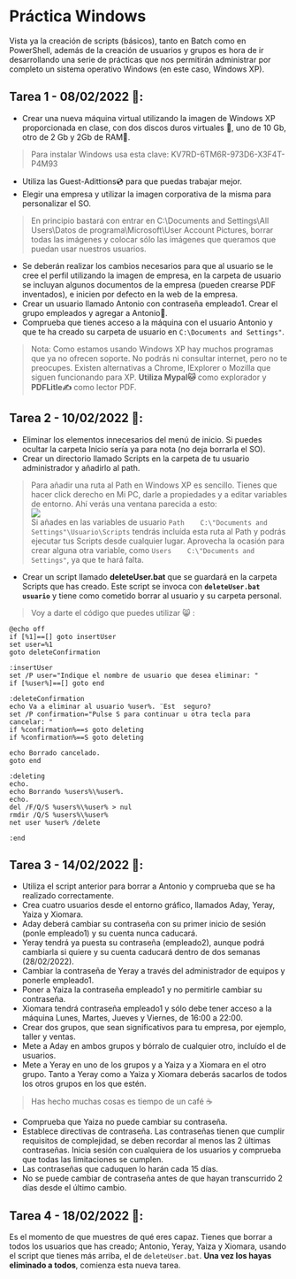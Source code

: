 # Práctica Windows

Vista ya la creación de scripts (básicos), tanto en Batch como en PowerShell, además de la creación de usuarios y grupos es hora de ir desarrollando una serie de prácticas que nos permitirán administrar por completo un sistema operativo Windows (en este caso, Windows XP).

## Tarea 1 - 08/02/2022 📆:
- Crear una nueva máquina virtual utilizando la imagen de Windows XP proporcionada en clase, con dos discos duros virtuales 💽, uno de 10 Gb, otro de 2 Gb y 2Gb de RAM🐏.
 > Para instalar Windows usa esta clave: KV7RD-6TM6R-973D6-X3F4T-P4M93
- Utiliza las Guest-Adittions💿 para que puedas trabajar mejor.
- Elegir una empresa y utilizar la imagen corporativa de la misma para personalizar el SO.
 > En principio bastará con entrar en C:\Documents and Settings\All Users\Datos de programa\Microsoft\User Account Pictures, borrar todas las imágenes y colocar sólo las imágenes que queramos que puedan usar nuestros usuarios.
- Se deberán realizar los cambios necesarios para que al usuario se le cree el perfil utilizando la imagen de empresa, en la carpeta de usuario se incluyan algunos documentos de la empresa (pueden crearse PDF inventados), e inicien por defecto en la web de la empresa.
- Crear un usuario llamado Antonio con contraseña empleado1. Crear el grupo empleados y agregar a Antonio👨.
- Comprueba que tienes acceso a la máquina con el usuario Antonio y que te ha creado su carpeta de usuario en `C:\Documents and Settings"`.
 > Nota: Como estamos usando Windows XP hay muchos programas que ya no ofrecen soporte. No podrás ni consultar internet, pero no te preocupes. Existen alternativas a Chrome, IExplorer o Mozilla que siguen funcionando para XP. **Utiliza Mypal🐱** como explorador y **PDFLitle✍️** como lector PDF.

## Tarea 2 - 10/02/2022 📆:
- Eliminar los elementos innecesarios del menú de inicio. Si puedes ocultar la carpeta Inicio sería ya para nota (no deja borrarla el SO).
- Crear un directorio llamado Scripts en la carpeta de tu usuario administrador y añadirlo al path.
 > Para añadir una ruta al Path en Windows XP es sencillo. Tienes que hacer click derecho en Mi PC, darle a propiedades y a editar variables de entorno. Ahí verás una ventana parecida a esto:  
  ![](https://articles-images.sftcdn.net/wp-content/uploads/sites/2/2008/12/variableswin.png)  
  Si añades en las variables de usuario `Path    C:\"Documents and Settings"\Usuario\Scripts` tendrás incluída esta ruta al Path y podrás ejecutar tus Scripts desde cualquier lugar. Aprovecha la ocasión para crear alguna otra variable, como `Users    C:\"Documents and Settings"`, ya que te hará falta.
- Crear un script llamado **deleteUser.bat** que se guardará en la carpeta Scripts que has creado. Este script se invoca con **`deleteUser.bat usuario`** y tiene como cometido borrar al usuario y su carpeta personal.
> Voy a darte el código que puedes utilizar 😸 :  
  ```
@echo off
if [%1]==[] goto insertUser
set user=%1
goto deleteConfirmation

:insertUser
set /P user="Indique el nombre de usuario que desea eliminar: "
if [%user%]==[] goto end

:deleteConfirmation
echo Va a eliminar al usuario %user%. ¨Est  seguro?
set /P confirmation="Pulse S para continuar u otra tecla para cancelar: "
if %confirmation%==s goto deleting
if %confirmation%==S goto deleting

echo Borrado cancelado.
goto end

:deleting
echo.
echo Borrando %users%\%user%.
echo.
del /F/Q/S %users%\%user% > nul
rmdir /Q/S %users%\%user%
net user %user% /delete

:end
  ```
## Tarea 3 - 14/02/2022 📆:
- Utiliza el script anterior para borrar a Antonio y comprueba que se ha realizado correctamente.
- Crea cuatro usuarios desde el entorno gráfico, llamados Aday, Yeray, Yaiza y Xiomara.
- Aday deberá cambiar su contraseña con su primer inicio de sesión (ponle empleado1) y su cuenta nunca caducará.
- Yeray tendrá ya puesta su contraseña (empleado2), aunque podrá cambiarla si quiere y su cuenta caducará dentro de dos semanas (28/02/2022).
- Cambiar la contraseña de Yeray a través del administrador de equipos y ponerle empleado1.
- Poner a Yaiza la contraseña empleado1 y no permitirle cambiar su contraseña.
- Xiomara tendrá contraseña empleado1 y sólo debe tener acceso a la máquina Lunes, Martes, Jueves y Viernes, de 16:00 a 22:00.
- Crear dos grupos, que sean significativos para tu empresa, por ejemplo, taller y ventas.
- Mete a Aday en ambos grupos y bórralo de cualquier otro, incluído el de usuarios.
- Mete a Yeray en uno de los grupos y a Yaiza y a Xiomara en el otro grupo. Tanto a Yeray como a Yaiza y Xiomara deberás sacarlos de todos los otros grupos en los que estén.
> Has hecho muchas cosas es tiempo de un café ☕
- Comprueba que Yaiza no puede cambiar su contraseña.
- Establece directivas de contraseña. Las contraseñas tienen que cumplir requisitos de complejidad, se deben recordar al menos las 2 últimas contraseñas. Inicia sesión con cualquiera de los usuarios y comprueba que todas las limitaciones se cumplen.
- Las contraseñas que caduquen lo harán cada 15 días.
- No se puede cambiar de contraseña antes de que hayan transcurrido 2 días desde el último cambio.

## Tarea 4 - 18/02/2022 📆:
Es el momento de que muestres de qué eres capaz. Tienes que borrar a todos los usuarios que has creado; Antonio, Yeray, Yaiza y Xiomara, usando el script que tienes más arriba, el de `deleteUser.bat`. 
**Una vez los hayas eliminado a todos**, comienza esta nueva tarea. 

